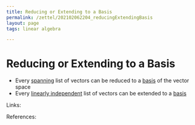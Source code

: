 ```yaml
---
title: Reducing or Extending to a Basis
permalink: /zettel/202102062204_reducingExtendingBasis
layout: page
tags: linear algebra

---
```

# Reducing or Extending to a Basis

- Every [spanning](202102062022_spanDefinition) list of vectors can be reduced to a [basis](202102062154_basisDefinition) of the vector space
- Every [linearly independent](202102062030_linearlyIndependentDefinition) list of vectors can be extended to a [basis](202102062154_basisDefinition)

Links: 

References: 

